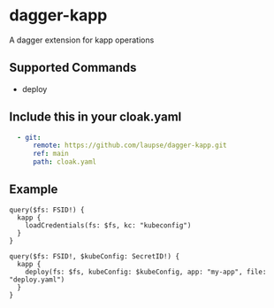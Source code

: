 # dagger-kapp
A dagger extension for kapp operations

## Supported Commands
- deploy

## Include this in your cloak.yaml
```yaml
  - git:
      remote: https://github.com/laupse/dagger-kapp.git
      ref: main
      path: cloak.yaml
```

## Example
```gql
query($fs: FSID!) {
  kapp {
    loadCredentials(fs: $fs, kc: "kubeconfig")
  }
}
```

```gql
query($fs: FSID!, $kubeConfig: SecretID!) {
  kapp {
    deploy(fs: $fs, kubeConfig: $kubeConfig, app: "my-app", file: "deploy.yaml")
  }
}
```
